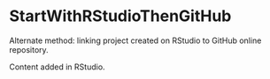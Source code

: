 # StartWithRStudioThenGitHub
Alternate method: linking project created on RStudio to GitHub online repository.

Content added in RStudio.
